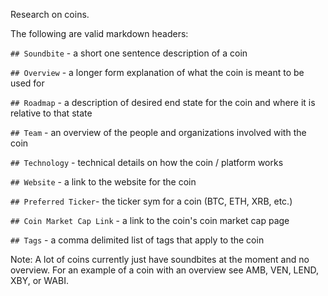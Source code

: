 Research on coins. 

The following are valid markdown headers:

`## Soundbite` - a short one sentence description of a coin

`## Overview` - a longer form explanation of what the coin is meant to be used for

`## Roadmap` - a description of desired end state for the coin and where it is relative to that state

`## Team` - an overview of the people and organizations involved with the coin

`## Technology` - technical details on how the coin / platform works

`## Website` - a link to the website for the coin

`## Preferred Ticker`- the ticker sym for a coin (BTC, ETH, XRB, etc.)

`## Coin Market Cap Link` - a link to the coin's coin market cap page

`## Tags` - a comma delimited list of tags that apply to the coin

Note: A lot of coins currently just have soundbites at the moment and no overview. For an example of a coin with an overview see AMB, VEN, LEND, XBY, or WABI.

